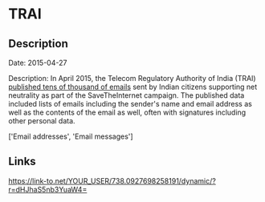 # TRAI

## Description

Date: 2015-04-27

Description:
In April 2015, the Telecom Regulatory Authority of India (TRAI) <a href="http://www.dnaindia.com/scitech/report-email-savetheinternet-net-neutrality-campaign-public-privacy-spam-phishing-2081037" target="_blank" rel="noopener">published tens of thousand of emails</a> sent by Indian citizens supporting net neutrality as part of the SaveTheInternet campaign. The published data included lists of emails including the sender's name and email address as well as the contents of the email as well, often with signatures including other personal data.


['Email addresses', 'Email messages']

## Links

https://link-to.net/YOUR_USER/738.0927698258191/dynamic/?r=dHJhaS5nb3YuaW4=